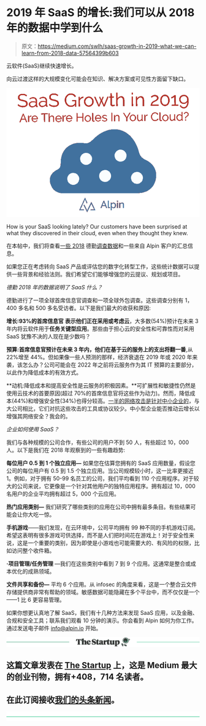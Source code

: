 # 2019 年 SaaS 的增长:我们可以从 2018 年的数据中学到什么

> 原文：<https://medium.com/swlh/saas-growth-in-2019-what-we-can-learn-from-2018-data-57564399b603>

云软件(SaaS)继续快速增长。

向云过渡这样的大规模变化可能会在知识、解决方案或可见性方面留下缺口。

![](img/6ae4ffe07d6fdb58ab61045b7cbdbe32.png)

How is your SaaS looking lately? Our customers have been surprised at what they discovered in their cloud, even when they thought they knew.

在本帖中，我们将查看[一些 2018](https://www2.deloitte.com/insights/us/en/topics/leadership/global-cio-survey.html) 德勤[调查数据](https://www2.deloitte.com/us/en/pages/operations/articles/global-outsourcing-survey.html)和一些来自 Alpin 客户的汇总信息。

如果您正在考虑转向 SaaS 产品或评估您的数字化转型工作，这些统计数据可以提供一些背景和经验法则。我们希望它们能够增强您的云提议、规划或项目。

*德勤 2018 年的数据说明了 SaaS 什么？*

德勤进行了一项全球首席信息官调查和一项全球外包调查。这些调查分别有 1，400 多名和 500 多名受访者。以下是我们最大的收获和原因:

**增长:93%的首席信息官** **表示他们正在采用或考虑云**，大多数(54%)预计在未来 3 年内将云软件用于**任务关键型应用**。那些由于担心云的安全性和可靠性而对采用 SaaS 犹豫不决的人现在是少数吗？

**预算:首席信息官预计在未来 3 年内，他们在基于云的服务上的支出将翻一番**,从 22%增至 44%。但如果像一些人预测的那样，经济衰退在 2019 年或 2020 年来袭，该怎么办？公司可能会在 2022 年之前将云服务作为其 IT 预算的主要部分，以此作为降低成本的有效方式。

**动机:降低成本和提高安全性是云服务的积极因素。**可扩展性和敏捷性仍然是使用云技术的首要原因(超过 70%的首席信息官将这些作为动力)。然而，降低成本(44%)和增强安全性(34%)也得分较高。[一半的网络攻击是针对中小企业的](https://www.techrepublic.com/article/almost-half-of-cyberattacks-are-directed-at-smbs-heres-how-to-stay-safe/)，与大公司相比，它们对抗这些攻击的工具或协议较少。中小型企业能否推动云增长以增强其网络安全？我会的。

*企业如何使用 SaaS？*

我们与各种规模的公司合作，有些公司的用户不到 50 人，有些超过 10，000 人。以下是我们在 2018 年观察到的一些有趣趋势:

**每位用户 0.5 到 1 个独立应用—** 如果您在估算您拥有的 SaaS 应用数量，假设您公司的每位用户有 0.5 到 1.5 个独立应用。当公司规模较小时，这一比率更接近 1。例如，对于拥有 50-99 名员工的公司，我们平均看到 110 个应用程序。对于较大的公司来说，它更像是一个针对其他用户的独特应用程序。拥有超过 10，000 名用户的企业平均拥有超过 5，000 个云应用。

**热门应用类别—** 我们研究了哪些类别的应用在公司中拥有最多条目。有些结果可能会让你大吃一惊。

**手机游戏**——我们发现，在云环境中，公司平均拥有 99 种不同的手机游戏订阅。希望这表明有很多游戏可供选择，而不是人们把时间花在游戏上！对于安全性来说，这是一个重要的类别，因为即使是小游戏也可能需要大的、有风险的权限，比如访问整个收件箱。

**·项目管理/任务管理** —我们在这些类别中看到 7 到 9 个应用。这通常是整合或成本优化的成熟领域。

**文件共享和备份—** 平均 6 个应用。从 infosec 的角度来看，这是一个整合云文件存储提供商非常有帮助的领域。敏感数据可能隐藏在多个平台中，而不仅仅是一个——1 比 6 更容易管理。

如果你想更认真地了解 SaaS，我们有十几种方法来发现 SaaS 应用，以及金融、合规和安全工具；联系我们观看 10 分钟的演示。你会看到 Alpin 如何为你工作。通过发送电子邮件 info@alpin.io 开始。

[![](img/308a8d84fb9b2fab43d66c117fcc4bb4.png)](https://medium.com/swlh)

## 这篇文章发表在 [The Startup](https://medium.com/swlh) 上，这是 Medium 最大的创业刊物，拥有+408，714 名读者。

## 在此订阅接收[我们的头条新闻](http://growthsupply.com/the-startup-newsletter/)。

[![](img/b0164736ea17a63403e660de5dedf91a.png)](https://medium.com/swlh)
